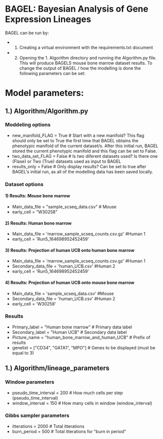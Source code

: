 # BAGEL: Bayesian Analysis of Gene Expression Lineages

BAGEL can be run by:
- 1) Creating a virtual environment with the requirements.txt document
- 2) Opening the 1. Algorithm directory and running the Algorithm.py file. This will produce BAGELS mouse bone marrow dataset results. To change the output of BAGEL / how the modelling is done the following parameters can be set:

# Model parameters:
## 1.) Algorithm/Algorithm.py
### Moddeling options
- new_manifold_FLAG = True  # Start with a new manifold? This flag should only be set to True the first time that BAGEL obtains the phenotypic manifold of the current dataset/s. After this initial run, BAGEL stored the current phenotypic manifold and this flag can be set to False.
- two_data_set_FLAG = False  # Is two diferent datasets used? Is there one (Flase) or Two (True) datasets used as input to BAGEL
- results_only = False  # Only display results? Can be set to true after BAGEL's initial run, as all of the modelling data has been saved locally.

### Dataset options
#### 1) Results: Mouse bone marrow
- Main_data_file = "sample_scseq_data.csv"  # Mouse
- early_cell = "W30258"

#### 2)  Results: Human bone marrow
- Main_data_file = 'marrow_sample_scseq_counts.csv.gz' #Human 1
- early_cell = 'Run5_164698952452459'

#### 3)  Results: Projection of human UCB onto human bone marrow
- Main_data_file = 'marrow_sample_scseq_counts.csv.gz' #Human 1
- Secondary_data_file = 'human_UCB.csv' #Human 2
- early_cell = 'Run5_164698952452459'

#### 4)  Results: Projection of human UCB onto mouse bone marrow
- Main_data_file = 'sample_scseq_data.csv' #Mouse
- Secondary_data_file = 'human_UCB.csv' #Human 2
- early_cell = 'W30258'

### Results
- Primary_label = "Human bone marrow"  # Primary data label
- Secondary_label = "Human UCB"  # Secondary data label
- Picture_name = "human_bone_marrow_and_human_UCB"  # Prefix of results
- genelist = ["CD34", "GATA1", "MPO"]  # Genes to be displayed (must be equal to 3)


## 1.) Algorithm/lineage_parameters
### Window parameters                                   
- pseudo_time_interval = 200  # How much cells per step (pseudo_time_interval)  
- window_interval = 150  # How many cells in window  (window_interval)

### Gibbs sampler parameters
- itterations = 2000  # Total itterations
- burn_period = 500  # Total itterations for "burn in period"

